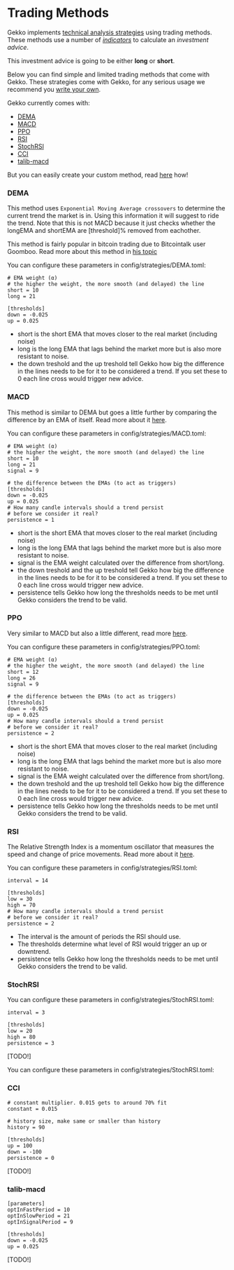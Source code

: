 # Trading Methods

Gekko implements [technical analysis strategies](http://www.investopedia.com/articles/active-trading/102914/technical-analysis-strategies-beginners.asp) using trading methods. These methods use a number of *[indicators](http://www.investopedia.com/terms/t/technicalindicator.asp)* to calculate an *investment advice*.

This investment advice is going to be either **long** or **short**.

Below you can find simple and limited trading methods that come with Gekko. These strategies come with Gekko, for any serious usage we recommend you [write your own](trading_bot/creating_a_trading_method.md).

Gekko currently comes with:

 - [DEMA](#DEMA)
 - [MACD](#MACD)
 - [PPO](#PPO)
 - [RSI](#RSI)
 - [StochRSI](#StochRSI)
 - [CCI](#CCI)
 - [talib-macd](#talib-macd)

But you can easily create your custom method, read [here](../trading_bot/creating_a_trading_method.md) how!

### DEMA

This method uses `Exponential Moving Average crossovers` to determine the current trend the
market is in. Using this information it will suggest to ride the trend. Note that this is
not MACD because it just checks whether the longEMA and shortEMA are [threshold]% removed
from eachother.

This method is fairly popular in bitcoin trading due to Bitcointalk user Goomboo. Read more about this method in [his topic](https://bitcointalk.org/index.php?topic=60501.0)

You can configure these parameters in config/strategies/DEMA.toml:

    # EMA weight (α)
    # the higher the weight, the more smooth (and delayed) the line
    short = 10
    long = 21

    [thresholds]
    down = -0.025
    up = 0.025

- short is the short EMA that moves closer to the real market (including noise)
- long is the long EMA that lags behind the market more but is also more resistant to noise.
- the down treshold and the up treshold tell Gekko how big the difference in the lines needs to be for it to be considered a trend. If you set these to 0 each line cross would trigger new advice.

### MACD

This method is similar to DEMA but goes a little further by comparing the difference by an EMA of itself. Read more about it [here](http://stockcharts.com/school/doku.php?id=chart_school:technical_indicators:moving_average_conve).

You can configure these parameters in config/strategies/MACD.toml:

    # EMA weight (α)
    # the higher the weight, the more smooth (and delayed) the line
    short = 10
    long = 21
    signal = 9

    # the difference between the EMAs (to act as triggers)
    [thresholds]
    down = -0.025
    up = 0.025
    # How many candle intervals should a trend persist
    # before we consider it real?
    persistence = 1

- short is the short EMA that moves closer to the real market (including noise)
- long is the long EMA that lags behind the market more but is also more resistant to noise.
- signal is the EMA weight calculated over the difference from short/long.
- the down treshold and the up treshold tell Gekko how big the difference in the lines needs to be for it to be considered a trend. If you set these to 0 each line cross would trigger new advice.
- persistence tells Gekko how long the thresholds needs to be met until Gekko considers the trend to be valid.

### PPO

Very similar to MACD but also a little different, read more [here](http://stockcharts.com/school/doku.php?id=chart_school:technical_indicators:price_oscillators_pp).

You can configure these parameters in config/strategies/PPO.toml:

    # EMA weight (α)
    # the higher the weight, the more smooth (and delayed) the line
    short = 12
    long = 26
    signal = 9

    # the difference between the EMAs (to act as triggers)
    [thresholds]
    down = -0.025
    up = 0.025
    # How many candle intervals should a trend persist
    # before we consider it real?
    persistence = 2

- short is the short EMA that moves closer to the real market (including noise)
- long is the long EMA that lags behind the market more but is also more resistant to noise.
- signal is the EMA weight calculated over the difference from short/long.
- the down treshold and the up treshold tell Gekko how big the difference in the lines needs to be for it to be considered a trend. If you set these to 0 each line cross would trigger new advice.
- persistence tells Gekko how long the thresholds needs to be met until Gekko considers the trend to be valid.

### RSI

The Relative Strength Index is a momentum oscillator that measures the speed and change of price movements. Read more about it [here](http://stockcharts.com/help/doku.php?id=chart_school:technical_indicators:relative_strength_in).

You can configure these parameters in config/strategies/RSI.toml:

    interval = 14

    [thresholds]
    low = 30
    high = 70
    # How many candle intervals should a trend persist
    # before we consider it real?
    persistence = 2

- The interval is the amount of periods the RSI should use.
- The thresholds determine what level of RSI would trigger an up or downtrend.
- persistence tells Gekko how long the thresholds needs to be met until Gekko considers the trend to be valid.

### StochRSI

You can configure these parameters in config/strategies/StochRSI.toml:

    interval = 3

    [thresholds]
    low = 20
    high = 80
    persistence = 3

[TODO!]

You can configure these parameters in config/strategies/StochRSI.toml:

### CCI

    # constant multiplier. 0.015 gets to around 70% fit
    constant = 0.015

    # history size, make same or smaller than history
    history = 90

    [thresholds]
    up = 100
    down = -100
    persistence = 0

[TODO!]

### talib-macd

    [parameters]
    optInFastPeriod = 10
    optInSlowPeriod = 21
    optInSignalPeriod = 9

    [thresholds]
    down = -0.025
    up = 0.025

[TODO!]